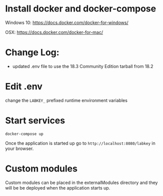 # Install docker and docker-compose

Windows 10: https://docs.docker.com/docker-for-windows/

OSX: https://docs.docker.com/docker-for-mac/


# Change Log:
- updated .env file to use the 18.3 Community Edition tarball from 18.2


# Edit .env
change the `LABKEY_` prefixed runtime environment variables

# Start services
```docker-compose up```

Once the application is started up go to `http://localhost:8080/labkey` in your browser.

# Custom modules
Custom modules can be placed in the externalModules directory and they will be be deployed when the application starts up.    
